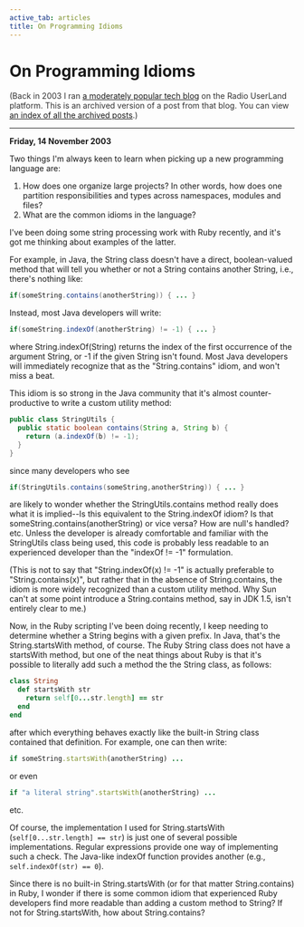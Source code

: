 ```yaml
---
active_tab: articles
title: On Programming Idioms
---
```

# On Programming Idioms

<div style="color:#333">(Back in 2003 I ran <a href="http://radio.weblogs.com/0122027/">a moderately popular tech blog</a> on the Radio UserLand platform.  This is an archived version of a post from that blog. You can view <a href="/articles/radio-blog/index.html">an index of all the archived posts</a>.)</div><hr>
<b>Friday, 14 November 2003</b>
<p>
Two things I'm always keen to learn when picking up a new programming language are:
</p>
<ol>
<li>How does one organize large projects?  In other words, how does one partition responsibilities and types across namespaces, modules and files?</li>
<li>What are the common idioms in the language?</li>
</ol>
<p>
I've been doing some string processing work with Ruby recently, and it's got me thinking about examples of the latter.
</p><p>
For example, in Java, the String class doesn't have a direct, boolean-valued method that will tell you whether or not a String contains another String, i.e., there's nothing like:
</p>

```java
if(someString.contains(anotherString)) { ... }
```

<p>
Instead, most Java developers will write:
</p>

```java
if(someString.indexOf(anotherString) != -1) { ... }
```

<p>
where String.indexOf(String) returns the index of the first occurrence of the argument String, or -1 if the given String isn't found.  Most Java developers will immediately recognize that as the "String.contains" idiom, and won't miss a beat.
</p><p>
This idiom is so strong in the Java community that it's almost counter-productive to write a custom utility method:
</p>

```java
public class StringUtils {
  public static boolean contains(String a, String b) {
    return (a.indexOf(b) != -1);
  }
}
```

<p>
since many developers who see
</p>

```java
if(StringUtils.contains(someString,anotherString)) { ... }
```

<p>
are likely to wonder whether the StringUtils.contains method really does what it is implied--Is this equivalent to the String.indexOf idiom?  Is that someString.contains(anotherString) or vice versa? How are null's handled? etc.  Unless the developer is already comfortable and familiar with the StringUtils class being used, this code is probably less readable to an experienced developer than the "indexOf != -1" formulation.
</p><p>
(This is not to say that "String.indexOf(x) != -1" is actually preferable to "String.contains(x)", but rather that in the absence of String.contains, the idiom is more widely recognized than a custom utility method.  Why Sun can't at some point introduce a String.contains method, say in JDK 1.5,  isn't entirely clear to me.)
</p><p>
Now, in the Ruby scripting I've been doing recently, I keep needing to determine whether a String begins with a given prefix.  In Java, that's the String.startsWith method, of course.  The Ruby String class does not have a startsWith method, but one of the neat things about Ruby is that it's possible to literally add such a method the the String class, as follows:
</p>

```ruby
class String
  def startsWith str
    return self[0...str.length] == str
  end
end
```

<p>
after which everything behaves exactly like the built-in String class contained that definition.  For example, one can then write:
</p>

```ruby
if someString.startsWith(anotherString) ...
```

<p>
or even
</p>

```ruby
if "a literal string".startsWith(anotherString) ...
```

<p>
etc.
</p><p>
Of course, the implementation I used for String.startsWith (<code>self[0...str.length] == str</code>) is just one of several possible implementations.  Regular expressions provide one way of implementing such a check.  The Java-like indexOf function provides another (e.g., <code>self.indexOf(str) == 0</code>).
</p><p>
Since there is no built-in String.startsWith (or for that matter String.contains) in Ruby, I wonder if there is some common idiom that experienced Ruby developers find more readable than adding a custom method to String?  If not for String.startsWith, how about String.contains?
</p>
